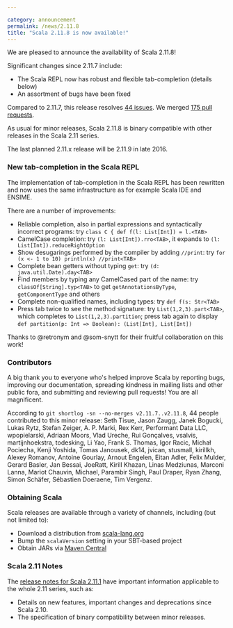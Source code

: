```yaml
---

category: announcement
permalink: /news/2.11.8
title: "Scala 2.11.8 is now available!"
---
```


We are pleased to announce the availability of Scala 2.11.8!

Significant changes since 2.11.7 include:

* The Scala REPL now has robust and flexible tab-completion (details below)
* An assortment of bugs have been fixed

Compared to 2.11.7, this release resolves [44 issues](https://issues.scala-lang.org/issues/?jql=project%20%3D%20SI%20AND%20resolution%20%3D%20Fixed%20AND%20fixVersion%20in%20%28%22Scala%202.11.8%22%29%20ORDER%20BY%20component%20ASC%2C%20priority%20DESC).  We merged [175 pull requests](https://github.com/scala/scala/pulls?q=is%3Apr+is%3Amerged+milestone%3A2.11.8).

As usual for minor releases, Scala 2.11.8 is binary compatible with other releases in the Scala 2.11 series.

The last planned 2.11.x release will be 2.11.9 in late 2016.

### New tab-completion in the Scala REPL

The implementation of tab-completion in the Scala REPL has been rewritten and now uses the same infrastructure as for example Scala IDE and ENSIME.

There are a number of improvements:

* Reliable completion, also in partial expressions and syntactically incorrect programs: try `class C { def f(l: List[Int]) = l.<TAB>`
* CamelCase completion: try `(l: List[Int]).rro<TAB>`, it expands to `(l: List[Int]).reduceRightOption`
* Show desugarings performed by the compiler by adding `//print`: try `for (x <- 1 to 10) println(x) //print<TAB>`
* Complete bean getters without typing `get`: try `(d: java.util.Date).day<TAB>`
* Find members by typing any CamelCased part of the name: try `classOf[String].typ<TAB>` to get `getAnnotationsByType`, `getComponentType` and others
* Complete non-qualified names, including types: try `def f(s: Str<TAB>`
* Press tab twice to see the method signature: try `List(1,2,3).part<TAB>`, which completes to `List(1,2,3).partition`; press tab again to display `def partition(p: Int => Boolean): (List[Int], List[Int])`

Thanks to @retronym and @som-snytt for their fruitful collaboration on this work!

### Contributors

A big thank you to everyone who's helped improve Scala by reporting bugs, improving our documentation, spreading kindness in mailing lists and other public fora, and submitting and reviewing pull requests! You are all magnificent.

According to `git shortlog -sn --no-merges v2.11.7..v2.11.8`, 44 people contributed to this minor release: Seth Tisue, Jason Zaugg, Janek Bogucki, Lukas Rytz, Stefan Zeiger, A. P. Marki, Rex Kerr, Performant Data LLC, wpopielarski, Adriaan Moors, Vlad Ureche, Rui Gonçalves, vsalvis, martijnhoekstra, todesking, Li Yao, Frank S. Thomas, Igor Racic, Michał Pociecha, Kenji Yoshida, Tomas Janousek, dk14, jvican, stusmall, kirillkh, Alexey Romanov, Antoine Gourlay, Arnout Engelen, Eitan Adler, Felix Mulder, Gerard Basler, Jan Bessai, JoeRatt, Kirill Khazan, Linas Medziunas, Marconi Lanna, Mariot Chauvin, Michael, Parambir Singh, Paul Draper, Ryan Zhang, Simon Schäfer, Sébastien Doeraene, Tim Vergenz.

### Obtaining Scala

Scala releases are available through a variety of channels, including (but not limited to):

* Download a distribution from [scala-lang.org](http://scala-lang.org/download/2.11.8.html)
* Bump the `scalaVersion` setting in your SBT-based project
* Obtain JARs via [Maven Central](http://search.maven.org/#search%7Cga%7C1%7Cg%3A%22org.scala-lang%22%20AND%20v%3A%222.11.8%22)

### Scala 2.11 Notes

The [release notes for Scala 2.11.1](http://scala-lang.org/news/2.11.1) have important information applicable to the whole 2.11 series, such as:

* Details on new features, important changes and deprecations since Scala 2.10.
* The specification of binary compatibility between minor releases.
